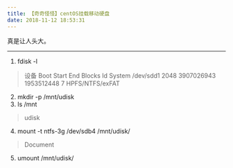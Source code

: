 ```yaml
---
title: 【奇奇怪怪】centOS挂载移动硬盘
date: 2018-11-12 18:53:31
---
```


真是让人头大。  


---
1. fdisk -l
>  设备 Boot      Start         End      Blocks   Id  System
/dev/sdd1            2048    3907026943    1953512448    7  HPFS/NTFS/exFAT

2. mkdir -p /mnt/udisk
3. ls /mnt
>  udisk

4. mount -t ntfs-3g /dev/sdb4 /mnt/udisk/
> Document

5. umount /mnt/udisk/
